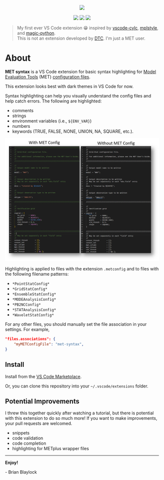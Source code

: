 <div align=center>
<img src="https://github.com/blaylockbk/vscode-met-syntax/blob/main/images/met-syntax_logo.png?raw=true" width=250px>

<!--Badges-->

<a href="https://github.com/blaylockbk/vscode-met-syntax/issues"><img src="https://img.shields.io/github/issues/blaylockbk/vscode-met-syntax?color=blue"></a>
<a href="https://marketplace.visualstudio.com/items?itemName=brian-blaylock.met-syntax"><img src="https://img.shields.io/visual-studio-marketplace/v/brian-blaylock.met-syntax"></a>
<a href="https://marketplace.visualstudio.com/items?itemName=brian-blaylock.met-syntax"><img src="https://img.shields.io/visual-studio-marketplace/d/brian-blaylock.met-syntax"></a>

<!--(end badges)-->
</div>

> My first ever VS Code extension 😁 inspired by [vscode-cylc](https://github.com/cylc/vscode-cylc), [mplstyle](https://github.com/yy0931/vscode-mplstyle), and [magic-python](https://github.com/MagicStack/MagicPython).  
> This is not an extension developed by [DTC](https://dtcenter.org/community-code/model-evaluation-tools-met). I'm just a MET user.

# About

**MET syntax** is a VS Code extension for basic syntax highlighting for [Model Evaluation Tools](https://dtcenter.org/community-code/model-evaluation-tools-met) (MET) [configuration files](https://met.readthedocs.io/en/latest/Users_Guide/config_options.html).

This extension looks best with dark themes in VS Code for now.

Syntax highlighting can help you visually understand the config files and help catch errors. The following are highlighted:

- comments
- strings
- environment variables (i.e., `${ENV_VAR}`)
- numbers
- keywords (TRUE, FALSE, NONE, UNION, NA, SQUARE, etc.).

<img src="https://github.com/blaylockbk/vscode-MET-Config/blob/main/images/screenshots.png?raw=true">

Highlighting is applied to files with the extension `.metconfig` and to files with the following filename patterns:

- `*PointStatConfig*`
- `*GridStatConfig*`
- `*EnsembleStatConfig*`
- `*MODEAnalysisConfig*`
- `*PB2NCConfig*`
- `*STATAnalysisConfig*`
- `*WaveletStatConfig*`

For any other files, you should manually set the file association in your settings. For example,

```json
"files.associations": {
    "myMETConfigFile": "met-syntax",
}
```

## Install

Install from the [VS Code Marketplace](https://marketplace.visualstudio.com/items?itemName=brian-blaylock.met-syntax).

Or, you can clone this repository into your `~/.vscode/extensions` folder.

## Potential Improvements

I threw this together quickly after watching a tutorial, but there is potential with this extension to do so much more! If you want to make improvements, your pull requests are welcomed.

- snippets
- code validation
- code completion
- highlighting for METplus wrapper files


---

**Enjoy!**

\- Brian Blaylock
